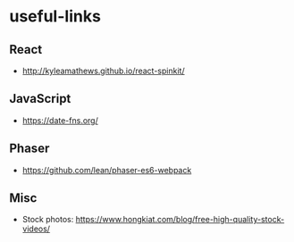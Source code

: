 # useful-links

## React
* http://kyleamathews.github.io/react-spinkit/

## JavaScript
* https://date-fns.org/

## Phaser
* https://github.com/lean/phaser-es6-webpack

## Misc
* Stock photos: https://www.hongkiat.com/blog/free-high-quality-stock-videos/
